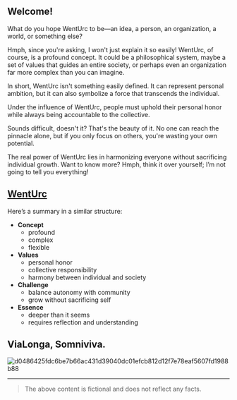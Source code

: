 
## Welcome!
 What do you hope WentUrc to be—an idea, a person, an organization, a world, or something else?

 Hmph, since you're asking, I won't just explain it so easily! WentUrc, of course, is a profound concept. It could be a philosophical system, maybe a set of values that guides an entire society, or perhaps even an organization far more complex than you can imagine. 
 
 In short, WentUrc isn't something easily defined. It can represent personal ambition, but it can also symbolize a force that transcends the individual.

 Under the influence of WentUrc, people must uphold their personal honor while always being accountable to the collective.

 Sounds difficult, doesn't it? That's the beauty of it. No one can reach the pinnacle alone, but if you only focus on others, you're wasting your own potential. 

 The real power of WentUrc lies in harmonizing everyone without sacrificing individual growth. Want to know more? Hmph, think it over yourself; I’m not going to tell you everything!

[WentUrc](https://wenturc.com/)
---

Here’s a summary in a similar structure:

- **Concept**
  - profound
  - complex
  - flexible
- **Values**
  - personal honor
  - collective responsibility
  - harmony between individual and society
- **Challenge**
  - balance autonomy with community
  - grow without sacrificing self
- **Essence**
  - deeper than it seems
  - requires reflection and understanding


## ViaLonga, Somniviva.

![d0486425fdc6be7b66ac431d39040dc01efcb812d12f7e78eaf5607fd1988b88](https://github.com/user-attachments/assets/a16cbc18-7ad1-48ac-93fa-b7cba57813a1)

---

> The above content is fictional and does not reflect any facts.
